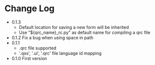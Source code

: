 # Change Log

- 0.1.3
  - Default location for saving a new form will be inherited
  - Use "${qrc_name}_rc.py" as default name for compiling a qrc file
- 0.1.2 Fix a bug when using space in path
- 0.1.1
  - .qrc file supported
  - '.qss', '.ui', '.qrc' file language id mapping
- 0.1.0 First version